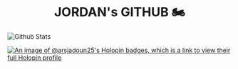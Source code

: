 <h1 align="center"> JORDAN's GITHUB 🏍</h1>

![Github Stats](https://github-readme-stats.vercel.app/api?username=arsjadoun25&show_icons=true&theme=chartreuse-dark)

<!--![GitHub Streak](https://streak-stats.demolab.com/?user=arsjadoun25&theme=chartreuse-dark)-->

[![An image of @arsjadoun25's Holopin badges, which is a link to view their full Holopin profile](https://holopin.me/arsjadoun25)](https://holopin.io/@arsjadoun25)
